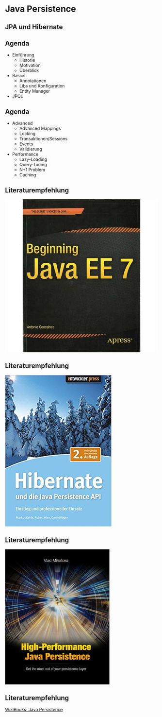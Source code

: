 # Java Persistence
## JPA und Hibernate


## Agenda

* Einführung
  * Historie
  * Motivation
  * Überblick
* Basics
  * Annotationen
  * Libs und Konfiguration
  * Entity Manager
* JPQL


## Agenda

* Advanced 
  * Advanced Mappings
  * Locking
  * Transaktionen/Sessions
  * Events
  * Validierung
* Performance
  * Lazy-Loading
  * Query-Tuning
  * N+1 Problem
  * Caching


## Literaturempfehlung

![Beginning JavaEE 7](img/Goncalves_Beginning_JavaEE.jpg)


## Literaturempfehlung

![JPA mit Hibernate](img/kehle-hibernate.jpg)


## Literaturempfehlung

![High Performance Java Persistence](img/Minalcea_HPJP.jpg)


## Literaturempfehlung

[WikiBooks: Java Persistence](http://en.wikibooks.org/wiki/Java_Persistence)
